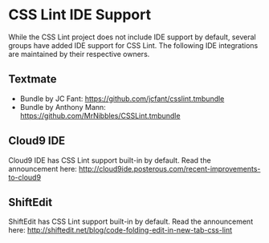 # CSS Lint IDE Support

While the CSS Lint project does not include IDE support by default, several groups have added IDE support for CSS Lint. The following IDE integrations are maintained by their respective owners.

## Textmate

* Bundle by JC Fant: https://github.com/jcfant/csslint.tmbundle
* Bundle by Anthony Mann: https://github.com/MrNibbles/CSSLint.tmbundle

## Cloud9 IDE

Cloud9 IDE has CSS Lint support built-in by default. Read the announcement here: http://cloud9ide.posterous.com/recent-improvements-to-cloud9

## ShiftEdit

ShiftEdit has CSS Lint support built-in by default. Read the announcement here: http://shiftedit.net/blog/code-folding-edit-in-new-tab-css-lint
